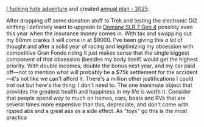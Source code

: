 [I fucking hate adventure](../Cycling/I%20fucking%20hate%20adventure.md) and created [annual plan - 2025](../Cycling/Annual%20plan%20-%202025.md).

After dropping off some donation stuff to Trek and testing the electronic Di2 shifting I definitely want to upgrade to [Domane SLR 7 Gen 4](../Cycling/Domane%20SLR%207%20Gen%204.md) possibly even this year when the insurance money comes in. With tax and swapping out my 60mm cranks it will come in at $9000. I've been giving this *a lot* of thought and after a solid year of racing and legitimizing my obsession with competitive Gran Fondo riding it just makes sense that the single biggest component of that obsession (besides my body itself) would get the highest priority. With double incomes, double the bonus next year, and my car paid off—not to mention what will probably be a $75k settlement for the accident—it's not like we can't afford it. There's a million other justifications I could trot out but here's the thing: I don't need to. The one inanimate object that provides the greatest health and happiness in my life is worth it. Consider that people spend *way* to much on homes, cars, boats and RVs that are several times more expensive than this, depreciate, and don't come with ripped abs and a great ass as a side effect. As "toys" go this is the most practica

